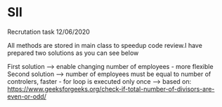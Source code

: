 # SII
Recrutation task 12/06/2020

All methods are stored in main class to speedup code review.I have prepared two solutions as you can see below

First solution  --> enable changing number of employees - more flexible
Second solution --> number of employees must be equal to number of controlers, faster - for loop is executed only once
                --> based on: https://www.geeksforgeeks.org/check-if-total-number-of-divisors-are-even-or-odd/ 
